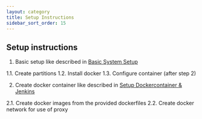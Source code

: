 ```yaml
---
layout: category
title: Setup Instructions
sidebar_sort_order: 15
---
```


## Setup instructions

1. Basic setup like described in [Basic System Setup](basicSystemSetup.md)

  1.1. Create partitions
  1.2. Install docker
  1.3. Configure container (after step 2)
  
2. Create docker container like described in [Setup Dockercontainer & Jenkins](setupDockercontainerJenkins.md)

  2.1. Create docker images from the provided dockerfiles
  2.2. Create docker network for use of proxy
